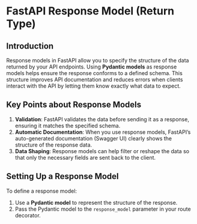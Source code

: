 # FastAPI Response Model (Return Type)

## Introduction

Response models in FastAPI allow you to specify the structure of the data returned by your API endpoints. Using **Pydantic models** as response models helps ensure the response conforms to a defined schema. This structure improves API documentation and reduces errors when clients interact with the API by letting them know exactly what data to expect.

## Key Points about Response Models

1. **Validation**: FastAPI validates the data before sending it as a response, ensuring it matches the specified schema.
2. **Automatic Documentation**: When you use response models, FastAPI’s auto-generated documentation (Swagger UI) clearly shows the structure of the response data.
3. **Data Shaping**: Response models can help filter or reshape the data so that only the necessary fields are sent back to the client.

## Setting Up a Response Model

To define a response model:

1. Use a **Pydantic model** to represent the structure of the response.
2. Pass the Pydantic model to the `response_model` parameter in your route decorator.
